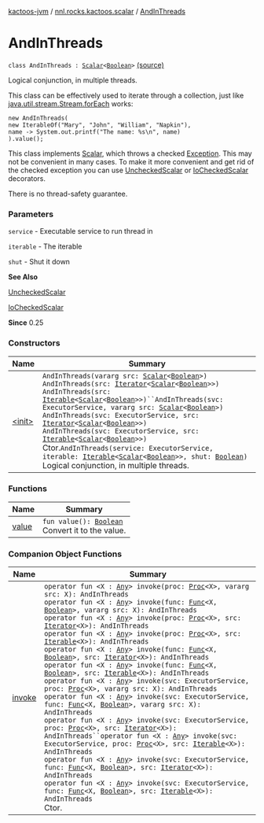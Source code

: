 [kactoos-jvm](../../index.md) / [nnl.rocks.kactoos.scalar](../index.md) / [AndInThreads](.)

# AndInThreads

`class AndInThreads : `[`Scalar`](../../nnl.rocks.kactoos/-scalar/index.md)`<`[`Boolean`](https://kotlinlang.org/api/latest/jvm/stdlib/kotlin/-boolean/index.html)`>` [(source)](https://github.com/neonailol/kactoos/blob/master/kactoos-jvm/src/main/kotlin/nnl/rocks/kactoos/scalar/AndInThreads.kt#L41)

Logical conjunction, in multiple threads.

This class can be effectively used to iterate through a collection, just like [java.util.stream.Stream.forEach](#) works:

```
new AndInThreads(
new IterableOf("Mary", "John", "William", "Napkin"),
name -> System.out.printf("The name: %s\n", name)
).value();
```

This class implements [Scalar](../../nnl.rocks.kactoos/-scalar/index.md), which throws a checked
[Exception](https://kotlinlang.org/api/latest/jvm/stdlib/kotlin/-exception/index.html). This may not be convenient in many cases. To make
it more convenient and get rid of the checked exception you can
use [UncheckedScalar](../-unchecked-scalar/index.md) or [IoCheckedScalar](../-io-checked-scalar/index.md) decorators.

There is no thread-safety guarantee.

### Parameters

`service` - Executable service to run thread in

`iterable` - The iterable

`shut` - Shut it down

**See Also**

[UncheckedScalar](../-unchecked-scalar/index.md)

[IoCheckedScalar](../-io-checked-scalar/index.md)

**Since**
0.25

### Constructors

| Name | Summary |
|---|---|
| [&lt;init&gt;](-init-.md) | `AndInThreads(vararg src: `[`Scalar`](../../nnl.rocks.kactoos/-scalar/index.md)`<`[`Boolean`](https://kotlinlang.org/api/latest/jvm/stdlib/kotlin/-boolean/index.html)`>)`<br>`AndInThreads(src: `[`Iterator`](https://kotlinlang.org/api/latest/jvm/stdlib/kotlin.collections/-iterator/index.html)`<`[`Scalar`](../../nnl.rocks.kactoos/-scalar/index.md)`<`[`Boolean`](https://kotlinlang.org/api/latest/jvm/stdlib/kotlin/-boolean/index.html)`>>)`<br>`AndInThreads(src: `[`Iterable`](https://kotlinlang.org/api/latest/jvm/stdlib/kotlin.collections/-iterable/index.html)`<`[`Scalar`](../../nnl.rocks.kactoos/-scalar/index.md)`<`[`Boolean`](https://kotlinlang.org/api/latest/jvm/stdlib/kotlin/-boolean/index.html)`>>)``AndInThreads(svc: ExecutorService, vararg src: `[`Scalar`](../../nnl.rocks.kactoos/-scalar/index.md)`<`[`Boolean`](https://kotlinlang.org/api/latest/jvm/stdlib/kotlin/-boolean/index.html)`>)`<br>`AndInThreads(svc: ExecutorService, src: `[`Iterator`](https://kotlinlang.org/api/latest/jvm/stdlib/kotlin.collections/-iterator/index.html)`<`[`Scalar`](../../nnl.rocks.kactoos/-scalar/index.md)`<`[`Boolean`](https://kotlinlang.org/api/latest/jvm/stdlib/kotlin/-boolean/index.html)`>>)`<br>`AndInThreads(svc: ExecutorService, src: `[`Iterable`](https://kotlinlang.org/api/latest/jvm/stdlib/kotlin.collections/-iterable/index.html)`<`[`Scalar`](../../nnl.rocks.kactoos/-scalar/index.md)`<`[`Boolean`](https://kotlinlang.org/api/latest/jvm/stdlib/kotlin/-boolean/index.html)`>>)`<br>Ctor.`AndInThreads(service: ExecutorService, iterable: `[`Iterable`](https://kotlinlang.org/api/latest/jvm/stdlib/kotlin.collections/-iterable/index.html)`<`[`Scalar`](../../nnl.rocks.kactoos/-scalar/index.md)`<`[`Boolean`](https://kotlinlang.org/api/latest/jvm/stdlib/kotlin/-boolean/index.html)`>>, shut: `[`Boolean`](https://kotlinlang.org/api/latest/jvm/stdlib/kotlin/-boolean/index.html)`)`<br>Logical conjunction, in multiple threads. |

### Functions

| Name | Summary |
|---|---|
| [value](value.md) | `fun value(): `[`Boolean`](https://kotlinlang.org/api/latest/jvm/stdlib/kotlin/-boolean/index.html)<br>Convert it to the value. |

### Companion Object Functions

| Name | Summary |
|---|---|
| [invoke](invoke.md) | `operator fun <X : `[`Any`](https://kotlinlang.org/api/latest/jvm/stdlib/kotlin/-any/index.html)`> invoke(proc: `[`Proc`](../../nnl.rocks.kactoos/-proc/index.md)`<X>, vararg src: X): AndInThreads`<br>`operator fun <X : `[`Any`](https://kotlinlang.org/api/latest/jvm/stdlib/kotlin/-any/index.html)`> invoke(func: `[`Func`](../../nnl.rocks.kactoos/-func/index.md)`<X, `[`Boolean`](https://kotlinlang.org/api/latest/jvm/stdlib/kotlin/-boolean/index.html)`>, vararg src: X): AndInThreads`<br>`operator fun <X : `[`Any`](https://kotlinlang.org/api/latest/jvm/stdlib/kotlin/-any/index.html)`> invoke(proc: `[`Proc`](../../nnl.rocks.kactoos/-proc/index.md)`<X>, src: `[`Iterator`](https://kotlinlang.org/api/latest/jvm/stdlib/kotlin.collections/-iterator/index.html)`<X>): AndInThreads`<br>`operator fun <X : `[`Any`](https://kotlinlang.org/api/latest/jvm/stdlib/kotlin/-any/index.html)`> invoke(proc: `[`Proc`](../../nnl.rocks.kactoos/-proc/index.md)`<X>, src: `[`Iterable`](https://kotlinlang.org/api/latest/jvm/stdlib/kotlin.collections/-iterable/index.html)`<X>): AndInThreads`<br>`operator fun <X : `[`Any`](https://kotlinlang.org/api/latest/jvm/stdlib/kotlin/-any/index.html)`> invoke(func: `[`Func`](../../nnl.rocks.kactoos/-func/index.md)`<X, `[`Boolean`](https://kotlinlang.org/api/latest/jvm/stdlib/kotlin/-boolean/index.html)`>, src: `[`Iterator`](https://kotlinlang.org/api/latest/jvm/stdlib/kotlin.collections/-iterator/index.html)`<X>): AndInThreads`<br>`operator fun <X : `[`Any`](https://kotlinlang.org/api/latest/jvm/stdlib/kotlin/-any/index.html)`> invoke(func: `[`Func`](../../nnl.rocks.kactoos/-func/index.md)`<X, `[`Boolean`](https://kotlinlang.org/api/latest/jvm/stdlib/kotlin/-boolean/index.html)`>, src: `[`Iterable`](https://kotlinlang.org/api/latest/jvm/stdlib/kotlin.collections/-iterable/index.html)`<X>): AndInThreads`<br>`operator fun <X : `[`Any`](https://kotlinlang.org/api/latest/jvm/stdlib/kotlin/-any/index.html)`> invoke(svc: ExecutorService, proc: `[`Proc`](../../nnl.rocks.kactoos/-proc/index.md)`<X>, vararg src: X): AndInThreads`<br>`operator fun <X : `[`Any`](https://kotlinlang.org/api/latest/jvm/stdlib/kotlin/-any/index.html)`> invoke(svc: ExecutorService, func: `[`Func`](../../nnl.rocks.kactoos/-func/index.md)`<X, `[`Boolean`](https://kotlinlang.org/api/latest/jvm/stdlib/kotlin/-boolean/index.html)`>, vararg src: X): AndInThreads`<br>`operator fun <X : `[`Any`](https://kotlinlang.org/api/latest/jvm/stdlib/kotlin/-any/index.html)`> invoke(svc: ExecutorService, proc: `[`Proc`](../../nnl.rocks.kactoos/-proc/index.md)`<X>, src: `[`Iterator`](https://kotlinlang.org/api/latest/jvm/stdlib/kotlin.collections/-iterator/index.html)`<X>): AndInThreads``operator fun <X : `[`Any`](https://kotlinlang.org/api/latest/jvm/stdlib/kotlin/-any/index.html)`> invoke(svc: ExecutorService, proc: `[`Proc`](../../nnl.rocks.kactoos/-proc/index.md)`<X>, src: `[`Iterable`](https://kotlinlang.org/api/latest/jvm/stdlib/kotlin.collections/-iterable/index.html)`<X>): AndInThreads`<br>`operator fun <X : `[`Any`](https://kotlinlang.org/api/latest/jvm/stdlib/kotlin/-any/index.html)`> invoke(svc: ExecutorService, func: `[`Func`](../../nnl.rocks.kactoos/-func/index.md)`<X, `[`Boolean`](https://kotlinlang.org/api/latest/jvm/stdlib/kotlin/-boolean/index.html)`>, src: `[`Iterator`](https://kotlinlang.org/api/latest/jvm/stdlib/kotlin.collections/-iterator/index.html)`<X>): AndInThreads`<br>`operator fun <X : `[`Any`](https://kotlinlang.org/api/latest/jvm/stdlib/kotlin/-any/index.html)`> invoke(svc: ExecutorService, func: `[`Func`](../../nnl.rocks.kactoos/-func/index.md)`<X, `[`Boolean`](https://kotlinlang.org/api/latest/jvm/stdlib/kotlin/-boolean/index.html)`>, src: `[`Iterable`](https://kotlinlang.org/api/latest/jvm/stdlib/kotlin.collections/-iterable/index.html)`<X>): AndInThreads`<br>Ctor. |
